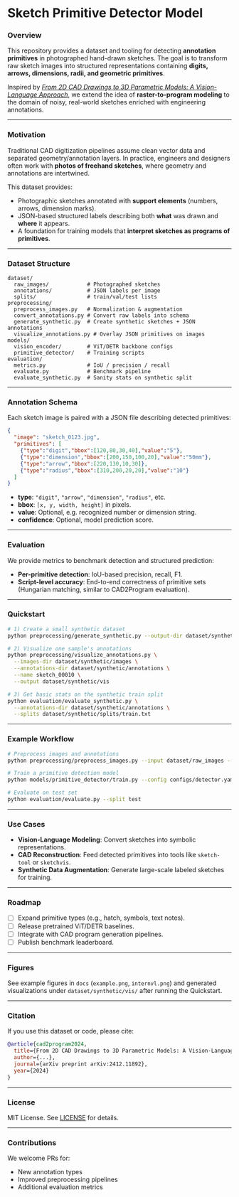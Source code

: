 # Sketch Primitive Detector Model

### Overview

This repository provides a dataset and tooling for detecting **annotation primitives** in photographed hand-drawn sketches.
The goal is to transform raw sketch images into structured representations containing **digits, arrows, dimensions, radii, and geometric primitives**.

Inspired by [*From 2D CAD Drawings to 3D Parametric Models: A Vision-Language Approach*](https://arxiv.org/html/2412.11892v1), we extend the idea of **raster-to-program modeling** to the domain of noisy, real-world sketches enriched with engineering annotations.

---

### Motivation

Traditional CAD digitization pipelines assume clean vector data and separated geometry/annotation layers.
In practice, engineers and designers often work with **photos of freehand sketches**, where geometry and annotations are intertwined.

This dataset provides:

- Photographic sketches annotated with **support elements** (numbers, arrows, dimension marks).
- JSON-based structured labels describing both **what** was drawn and **where** it appears.
- A foundation for training models that **interpret sketches as programs of primitives**.

---

### Dataset Structure

```
dataset/
  raw_images/            # Photographed sketches
  annotations/           # JSON labels per image
  splits/                # train/val/test lists
preprocessing/
  preprocess_images.py   # Normalization & augmentation
  convert_annotations.py # Convert raw labels into schema
  generate_synthetic.py  # Create synthetic sketches + JSON annotations
  visualize_annotations.py # Overlay JSON primitives on images
models/
  vision_encoder/        # ViT/DETR backbone configs
  primitive_detector/    # Training scripts
evaluation/
  metrics.py             # IoU / precision / recall
  evaluate.py            # Benchmark pipeline
  evaluate_synthetic.py  # Sanity stats on synthetic split
```

---

### Annotation Schema

Each sketch image is paired with a JSON file describing detected primitives:

```json
{
  "image": "sketch_0123.jpg",
  "primitives": [
    {"type":"digit","bbox":[120,80,30,40],"value":"5"},
    {"type":"dimension","bbox":[200,150,100,20],"value":"50mm"},
    {"type":"arrow","bbox":[220,130,10,30]},
    {"type":"radius","bbox":[310,200,20,20],"value":"10"}
  ]
}
```

- **type**: `"digit"`, `"arrow"`, `"dimension"`, `"radius"`, etc.
- **bbox**: `[x, y, width, height]` in pixels.
- **value**: Optional, e.g. recognized number or dimension string.
- **confidence**: Optional, model prediction score.

---

### Evaluation

We provide metrics to benchmark detection and structured prediction:

- **Per-primitive detection**: IoU-based precision, recall, F1.
- **Script-level accuracy**: End-to-end correctness of primitive sets (Hungarian matching, similar to CAD2Program evaluation).

---

### Quickstart

```bash
# 1) Create a small synthetic dataset
python preprocessing/generate_synthetic.py --output-dir dataset/synthetic --num-samples 100

# 2) Visualize one sample's annotations
python preprocessing/visualize_annotations.py \
  --images-dir dataset/synthetic/images \
  --annotations-dir dataset/synthetic/annotations \
  --name sketch_00010 \
  --output dataset/synthetic/vis

# 3) Get basic stats on the synthetic train split
python evaluation/evaluate_synthetic.py \
  --annotations-dir dataset/synthetic/annotations \
  --splits dataset/synthetic/splits/train.txt
```

---

### Example Workflow

```bash
# Preprocess images and annotations
python preprocessing/preprocess_images.py --input dataset/raw_images --output dataset/processed

# Train a primitive detection model
python models/primitive_detector/train.py --config configs/detector.yaml

# Evaluate on test set
python evaluation/evaluate.py --split test
```

---

### Use Cases

- **Vision-Language Modeling**: Convert sketches into symbolic representations.
- **CAD Reconstruction**: Feed detected primitives into tools like `sketch-tool` or `sketchvis`.
- **Synthetic Data Augmentation**: Generate large-scale labeled sketches for training.

---

### Roadmap

- [ ] Expand primitive types (e.g., hatch, symbols, text notes).
- [ ] Release pretrained ViT/DETR baselines.
- [ ] Integrate with CAD program generation pipelines.
- [ ] Publish benchmark leaderboard.

---

### Figures

See example figures in `docs` (`example.png`, `internvl.png`) and generated visualizations under `dataset/synthetic/vis/` after running the Quickstart.

---

### Citation

If you use this dataset or code, please cite:

```bibtex
@article{cad2program2024,
  title={From 2D CAD Drawings to 3D Parametric Models: A Vision-Language Approach},
  author={...},
  journal={arXiv preprint arXiv:2412.11892},
  year={2024}
}
```

---

### License

MIT License. See [LICENSE](LICENSE) for details.

---

### Contributions

We welcome PRs for:

- New annotation types
- Improved preprocessing pipelines
- Additional evaluation metrics
